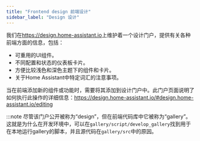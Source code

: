 ```yaml
---
title: "Frontend design 前端设计"
sidebar_label: "Design 设计"
---
```


我们在<https://design.home-assistant.io>上维护着一个设计门户，提供有关各种前端方面的信息，包括：

* 可重用的UI组件。
* 不同配置和状态的仪表板卡片。
* 方便比较浅色和深色主题下的组件和卡片。
* 关于Home Assistant中特定词汇的注意事项。

当在前端添加新的组件或功能时，需要将其添加到设计门户中。此门户页面说明了如何执行此操作的详细信息：<https://design.home-assistant.io/#design.home-assistant.io/editing>

:::note
尽管该门户公开被称为“design”，但在前端代码库中它被称为“gallery”。这就是为什么在开发环境中，可以在`gallery/script/develop_gallery`找到用于在本地运行gallery的脚本，并且源代码在`gallery/src`中的原因。